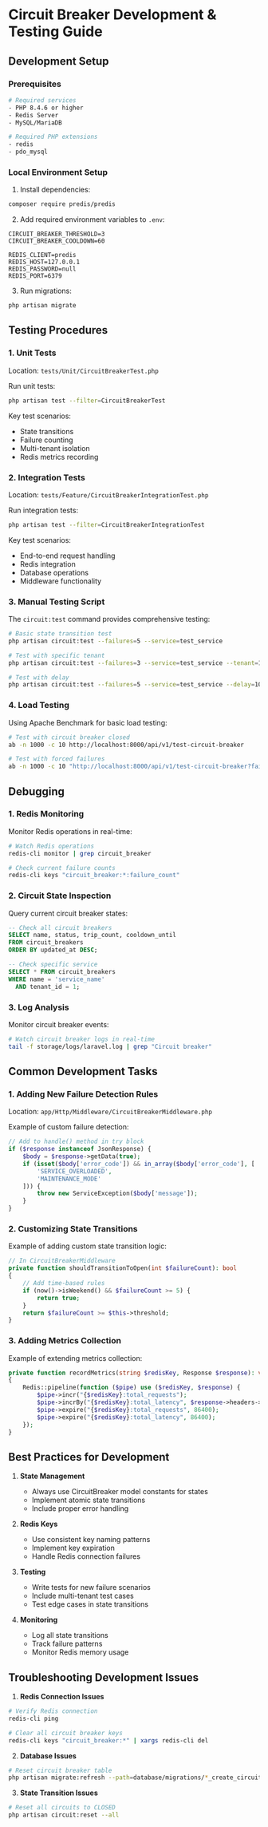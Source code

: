 # Circuit Breaker Development & Testing Guide

## Development Setup

### Prerequisites

```bash
# Required services
- PHP 8.4.6 or higher
- Redis Server
- MySQL/MariaDB

# Required PHP extensions
- redis
- pdo_mysql
```

### Local Environment Setup

1. Install dependencies:

```bash
composer require predis/predis
```

2. Add required environment variables to `.env`:

```env
CIRCUIT_BREAKER_THRESHOLD=3
CIRCUIT_BREAKER_COOLDOWN=60

REDIS_CLIENT=predis
REDIS_HOST=127.0.0.1
REDIS_PASSWORD=null
REDIS_PORT=6379
```

3. Run migrations:

```bash
php artisan migrate
```

## Testing Procedures

### 1. Unit Tests

Location: `tests/Unit/CircuitBreakerTest.php`

Run unit tests:

```bash
php artisan test --filter=CircuitBreakerTest
```

Key test scenarios:

-   State transitions
-   Failure counting
-   Multi-tenant isolation
-   Redis metrics recording

### 2. Integration Tests

Location: `tests/Feature/CircuitBreakerIntegrationTest.php`

Run integration tests:

```bash
php artisan test --filter=CircuitBreakerIntegrationTest
```

Key test scenarios:

-   End-to-end request handling
-   Redis integration
-   Database operations
-   Middleware functionality

### 3. Manual Testing Script

The `circuit:test` command provides comprehensive testing:

```bash
# Basic state transition test
php artisan circuit:test --failures=5 --service=test_service

# Test with specific tenant
php artisan circuit:test --failures=3 --service=test_service --tenant=123

# Test with delay
php artisan circuit:test --failures=5 --service=test_service --delay=1000
```

### 4. Load Testing

Using Apache Benchmark for basic load testing:

```bash
# Test with circuit breaker closed
ab -n 1000 -c 10 http://localhost:8000/api/v1/test-circuit-breaker

# Test with forced failures
ab -n 1000 -c 10 "http://localhost:8000/api/v1/test-circuit-breaker?fail=true"
```

## Debugging

### 1. Redis Monitoring

Monitor Redis operations in real-time:

```bash
# Watch Redis operations
redis-cli monitor | grep circuit_breaker

# Check current failure counts
redis-cli keys "circuit_breaker:*:failure_count"
```

### 2. Circuit State Inspection

Query current circuit breaker states:

```sql
-- Check all circuit breakers
SELECT name, status, trip_count, cooldown_until
FROM circuit_breakers
ORDER BY updated_at DESC;

-- Check specific service
SELECT * FROM circuit_breakers
WHERE name = 'service_name'
  AND tenant_id = 1;
```

### 3. Log Analysis

Monitor circuit breaker events:

```bash
# Watch circuit breaker logs in real-time
tail -f storage/logs/laravel.log | grep "Circuit breaker"
```

## Common Development Tasks

### 1. Adding New Failure Detection Rules

Location: `app/Http/Middleware/CircuitBreakerMiddleware.php`

Example of custom failure detection:

```php
// Add to handle() method in try block
if ($response instanceof JsonResponse) {
    $body = $response->getData(true);
    if (isset($body['error_code']) && in_array($body['error_code'], [
        'SERVICE_OVERLOADED',
        'MAINTENANCE_MODE'
    ])) {
        throw new ServiceException($body['message']);
    }
}
```

### 2. Customizing State Transitions

Example of adding custom state transition logic:

```php
// In CircuitBreakerMiddleware
private function shouldTransitionToOpen(int $failureCount): bool
{
    // Add time-based rules
    if (now()->isWeekend() && $failureCount >= 5) {
        return true;
    }
    return $failureCount >= $this->threshold;
}
```

### 3. Adding Metrics Collection

Example of extending metrics collection:

```php
private function recordMetrics(string $redisKey, Response $response): void
{
    Redis::pipeline(function ($pipe) use ($redisKey, $response) {
        $pipe->incr("{$redisKey}:total_requests");
        $pipe->incrBy("{$redisKey}:total_latency", $response->headers->get('X-Runtime'));
        $pipe->expire("{$redisKey}:total_requests", 86400);
        $pipe->expire("{$redisKey}:total_latency", 86400);
    });
}
```

## Best Practices for Development

1. **State Management**

    - Always use CircuitBreaker model constants for states
    - Implement atomic state transitions
    - Include proper error handling

2. **Redis Keys**

    - Use consistent key naming patterns
    - Implement key expiration
    - Handle Redis connection failures

3. **Testing**

    - Write tests for new failure scenarios
    - Include multi-tenant test cases
    - Test edge cases in state transitions

4. **Monitoring**
    - Log all state transitions
    - Track failure patterns
    - Monitor Redis memory usage

## Troubleshooting Development Issues

1. **Redis Connection Issues**

```bash
# Verify Redis connection
redis-cli ping

# Clear all circuit breaker keys
redis-cli keys "circuit_breaker:*" | xargs redis-cli del
```

2. **Database Issues**

```bash
# Reset circuit breaker table
php artisan migrate:refresh --path=database/migrations/*_create_circuit_breakers_table.php
```

3. **State Transition Issues**

```bash
# Reset all circuits to CLOSED
php artisan circuit:reset --all
```
